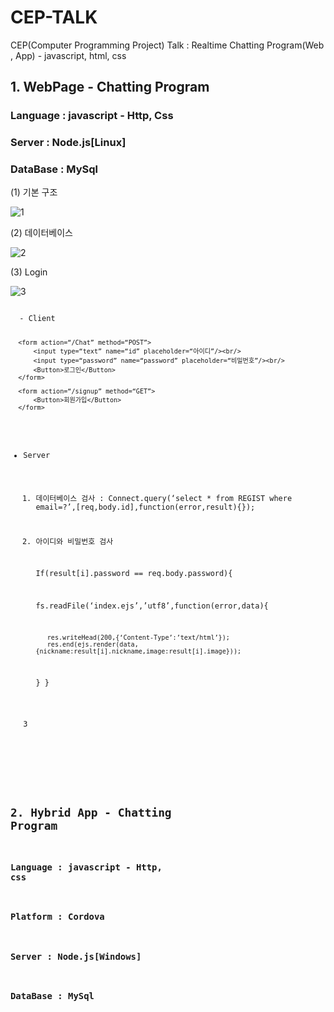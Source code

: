 # CEP-TALK
CEP(Computer Programming Project) Talk : Realtime Chatting Program(Web , App) - javascript, html, css

## 1. WebPage - Chatting Program

### Language : javascript - Http, Css

### Server : Node.js[Linux]

### DataBase : MySql

(1) 기본 구조

![1](https://user-images.githubusercontent.com/22411296/61609729-02948000-ac92-11e9-871c-f79055e4c5b0.JPG)

(2) 데이터베이스

![2](https://user-images.githubusercontent.com/22411296/61609752-150eb980-ac92-11e9-8ecd-52f456496d4b.JPG)

(3) Login

![3](https://user-images.githubusercontent.com/22411296/61609885-7171d900-ac92-11e9-92af-fe90c710b9b7.png)


<Code>
  - Client
  
      <form action=“/Chat” method=“POST”>
	      <input type=“text” name=“id” placeholder=“아이디”/><br/>
	      <input type=“password” name=“password” placeholder=“비밀번호”/><br/>
	      <Button>로그인</Button>
      </form>
      
      <form action=“/signup” method=“GET”>
	      <Button>회원가입</Button>
      </form>

  - Server
      1. 데이터베이스 검사 : Connect.query(‘select * from REGIST where email=?’,[req,body.id],function(error,result){});
      
      2. 아이디와 비밀번호 검사
      
      		If(result[i].password == req.body.password){
			
			fs.readFile(‘index.ejs’,’utf8’,function(error,data){
				
				res.writeHead(200,{‘Content-Type’:’text/html’});
				res.end(ejs.render(data,{nickname:result[i].nickname,image:result[i].image}));
			}
		}

      3
# 

## 2. Hybrid App - Chatting Program

### Language : javascript - Http, css

### Platform : Cordova

### Server : Node.js[Windows]

### DataBase : MySql



